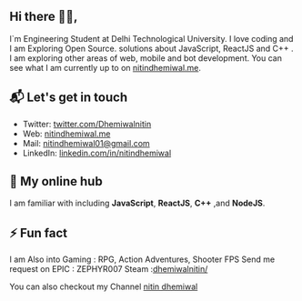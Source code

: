 ## Hi there 👋🏻,

I`m Engineering Student at Delhi Technological University. I love coding and I am Exploring Open Source.
solutions about JavaScript, ReactJS and C++ . I am exploring other areas of web, mobile and bot development.
You can see what I am currently up to on [nitindhemiwal.me][1].

## 📬 Let's get in touch

- Twitter: [twitter.com/Dhemiwalnitin][3]
- Web: [nitindhemiwal.me][1]
- Mail: [nitindhemiwal01@gmail.com][4]
- LinkedIn: [linkedin.com/in/nitindhemiwal][2]

## 👷 My online hub 

I am familiar with including **JavaScript**, **ReactJS**, **C++** ,and **NodeJS**.
      
## ⚡ Fun fact

I am Also into Gaming : RPG, Action Adventures, Shooter FPS
Send me request on EPIC : ZEPHYR007
                   Steam :[dhemiwalnitin/][6]
                   
You can also checkout my Channel [nitin dhemiwal][5]

[1]: https://nitindhemiwal.me/
[2]: https://www.linkedin.com/in/dhemiwalnitin/
[3]: https://twitter.com/Dhemiwalnitin   
[4]: mailto:nitindhemiwal01@gmail.com
[5]: https://www.youtube.com/channel/UCJexwQcSSlpLr1CQhwZ-5fA
[6]: https://steamcommunity.com/id/dhemiwalnitin/

<!--
**zephyr007/zephyr007** is a ✨ _special_ ✨ repository because its `README.md` (this file) appears on your GitHub profile.

Here are some ideas to get you started:

- 🔭 I’m currently working on ...
- 🌱 I’m currently learning ...
- 👯 I’m looking to collaborate on ...
- 🤔 I’m looking for help with ...
- 💬 Ask me about ...
- 📫 How to reach me: ...
- 😄 Pronouns: ...
- ⚡ Fun fact: ...
-->
